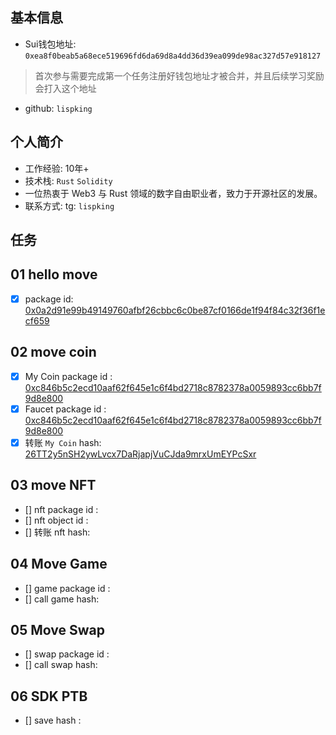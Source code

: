 ## 基本信息
- Sui钱包地址: `0xea8f0beab5a68ece519696fd6da69d8a4dd36d39ea099de98ac327d57e918127`
> 首次参与需要完成第一个任务注册好钱包地址才被合并，并且后续学习奖励会打入这个地址
- github: `lispking`

## 个人简介
- 工作经验: 10年+
- 技术栈: `Rust` `Solidity`
- 一位热衷于 Web3 与 Rust 领域的数字自由职业者，致力于开源社区的发展。
- 联系方式: tg: `lispking` 

## 任务

##   01 hello move  
- [x] package id: [0x0a2d91e99b49149760afbf26cbbc6c0be87cf0166de1f94f84c32f36f1ecf659](https://suiexplorer.com/object/0x0a2d91e99b49149760afbf26cbbc6c0be87cf0166de1f94f84c32f36f1ecf659?network=devnet)

##   02 move coin
- [x] My Coin package id : [0xc846b5c2ecd10aaf62f645e1c6f4bd2718c8782378a0059893cc6bb7f9d8e800](https://suiexplorer.com/object/0xc846b5c2ecd10aaf62f645e1c6f4bd2718c8782378a0059893cc6bb7f9d8e800?module=mycoin&network=devnet)
- [x] Faucet package id : [0xc846b5c2ecd10aaf62f645e1c6f4bd2718c8782378a0059893cc6bb7f9d8e800](https://suiexplorer.com/object/0xc846b5c2ecd10aaf62f645e1c6f4bd2718c8782378a0059893cc6bb7f9d8e800?module=mycoin&network=devnet)
- [x] 转账 `My Coin` hash: [26TT2y5nSH2ywLvcx7DaRjapjVuCJda9mrxUmEYPcSxr](https://suiexplorer.com/txblock/26TT2y5nSH2ywLvcx7DaRjapjVuCJda9mrxUmEYPcSxr?module=mycoin&network=devnet)

##   03 move NFT
- [] nft package id :
- [] nft object id : 
- [] 转账 nft  hash:

##   04 Move Game
- [] game package id :
- [] call game hash:

##   05 Move Swap
- [] swap package id :
- [] call swap hash:

##   06 SDK PTB
- [] save hash :
